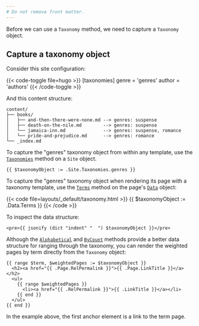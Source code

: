 ```yaml
---
# Do not remove front matter.
---
```


Before we can use a `Taxonomy` method, we need to capture a `Taxonomy` object.

## Capture a taxonomy object

Consider this site configuration:

{{< code-toggle file=hugo >}}
[taxonomies]
genre = 'genres'
author = 'authors'
{{< /code-toggle >}}

And this content structure:

```text
content/
├── books/
│   ├── and-then-there-were-none.md --> genres: suspense
│   ├── death-on-the-nile.md        --> genres: suspense
│   └── jamaica-inn.md              --> genres: suspense, romance
│   └── pride-and-prejudice.md      --> genres: romance
└── _index.md
```

To capture the "genres" taxonomy object from within any template, use the [`Taxonomies`] method on a `Site` object.

```go-html-template
{{ $taxonomyObject := .Site.Taxonomies.genres }}
```

To capture the "genres" taxonomy object when rendering its page with a taxonomy template, use the [`Terms`] method on the page's [`Data`] object:

{{< code file=layouts/_default/taxonomy.html  >}}
{{ $taxonomyObject := .Data.Terms }}
{{< /code >}}

To inspect the data structure:

```go-html-template
<pre>{{ jsonify (dict "indent" "  ") $taxonomyObject }}</pre>
```

Although the [`Alphabetical`] and [`ByCount`] methods provide a better data structure for ranging through the taxonomy, you can render the weighted pages by term directly from the `Taxonomy` object:

```go-html-template
{{ range $term, $weightedPages := $taxonomyObject }}
  <h2><a href="{{ .Page.RelPermalink }}">{{ .Page.LinkTitle }}</a></h2>
  <ul>
    {{ range $weightedPages }}
      <li><a href="{{ .RelPermalink }}">{{ .LinkTitle }}</a></li>
    {{ end }}
  </ul>
{{ end }}
```

In the example above, the first anchor element is a link to the term page.


[`Alphabetical`]: /methods/taxonomy/alphabetical/
[`ByCount`]: /methods/taxonomy/bycount/

[`data`]: /methods/page/data/
[`terms`]: /methods/page/data/#in-a-taxonomy-template
[`taxonomies`]: /methods/site/taxonomies/
